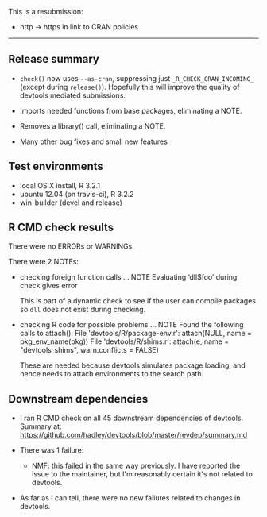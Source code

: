 This is a resubmission:

* http -> https in link to CRAN policies.

---

## Release summary

* `check()` now uses `--as-cran`, suppressing just `_R_CHECK_CRAN_INCOMING_`
  (except during `release()`). Hopefully this will improve the quality of
  devtools mediated submissions.
  
* Imports needed functions from base packages, eliminating a NOTE.

* Removes a library() call, eliminating a NOTE.
  
* Many other bug fixes and small new features

## Test environments
* local OS X install, R 3.2.1
* ubuntu 12.04 (on travis-ci), R 3.2.2
* win-builder (devel and release)

## R CMD check results
There were no ERRORs or WARNINGs. 

There were 2 NOTEs:

* checking foreign function calls ... NOTE
  Evaluating ‘dll$foo’ during check gives error
  
  This is part of a dynamic check to see if the user can compile packages
  so `dll` does not exist during checking.

* checking R code for possible problems ... NOTE
  Found the following calls to attach():
    File 'devtools/R/package-env.r':
      attach(NULL, name = pkg_env_name(pkg))
    File 'devtools/R/shims.r':
      attach(e, name = "devtools_shims", warn.conflicts = FALSE)

  These are needed because devtools simulates package loading, and hence
  needs to attach environments to the search path.

## Downstream dependencies

* I ran R CMD check on all 45 downstream dependencies of devtools.
  Summary at: https://github.com/hadley/devtools/blob/master/revdep/summary.md

* There was 1 failure: 
  
  * NMF: this failed in the same way previously. I have reported the issue
    to the maintainer, but I'm reasonably certain it's not related to devtools.

* As far as I can tell, there were no new failures related to changes in 
  devtools.

